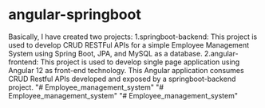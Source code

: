 # angular-springboot
Basically, I have created two projects:
1.springboot-backend: This project is used to develop CRUD RESTFul APIs for a simple Employee Management System using Spring Boot, JPA, and MySQL as a database.
2.angular-frontend: This project is used to develop single page application using Angular 12 as front-end technology. This Angular application consumes CRUD Restful APIs developed and exposed by a springboot-backend project.
"# Employee_management_system" 
"# Employee_management_system" 
"# Employee_management_system" 
